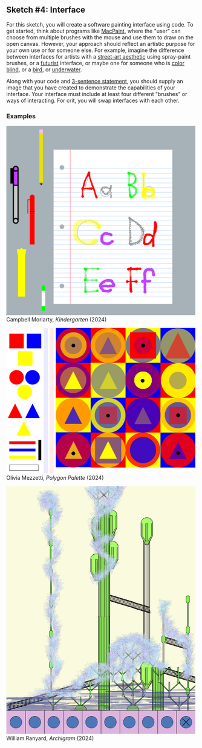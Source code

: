 ## Sketch #4: Interface

For this sketch, you will create a software painting interface using code. To get started, think about programs like [MacPaint](https://en.wikipedia.org/wiki/MacPaint), where the "user" can choose from multiple brushes with the mouse and use them to draw on the open canvas. However, your approach should reflect an artistic purpose for your own use or for someone else. For example, imagine the difference between interfaces for artists with a [street-art aesthetic](https://www.google.com/search?q=graffiti&tbm=isch) using spray-paint brushes, or a [futurist](https://www.google.com/search?q=future+interface&tbm=isch) interface, or maybe one for someone who is [color blind](https://en.wikipedia.org/wiki/Color_blindness), or a [bird](https://en.wikipedia.org/wiki/Bird_vision#Light_perception), or [underwater](http://thedivingblog.com/colors-underwater/).

Along with your code and [3-sentence statement](../../resources/statement_guidelines.md), you should supply an image that you have created to demonstrate the capabilities of your interface. Your interface must include at least four different "brushes" or ways of interacting. For crit, you will swap interfaces with each other.


### Examples


<p>
  <img src="examples/campbell_moriarty_kindergarten.png" width="500" /><br />
Campbell Moriarty, <i>Kindergarten</i> (2024)<br />
</p>

<p>
  <img src="examples/olivia_mezzetti_polygon_palette.png" width="500" /><br />
Olivia Mezzetti, <i>Polygon Palette</i> (2024)<br />
</p>

<p>
  <img src="examples/william_ranyard_archigram.png" width="500" /><br />
William Ranyard, <i>Archigram</i> (2024)<br />
</p>